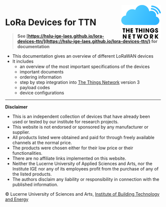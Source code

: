 <img src="https://raw.githubusercontent.com/hslu-ige-laes/lora-devices-ttn/master/docs/ttn-logo.svg" width="128" align="right" class="inline"/>

# LoRa Devices for TTN

> **See [https://hslu-ige-laes.github.io/lora-devices-ttn/](https://hslu-ige-laes.github.io/lora-devices-ttn/) for documentation**

- This documentation gives an overview of different LoRaWAN devices
- It includes
  - an overview of the most important specifications of the devices
  - important documents
  - ordering information
  - step by step integration into [The Things Network](https://www.thethingsnetwork.org/) version 3
  - payload codes
  - device configurations

<hr>

**Disclaimer**<br>
- This is an independent collection of devices that have already been used or tested by our institute for research projects.
- This website is not endorsed or sponsored by any manufacturer or supplier.
- All products listed were obtained and paid for through freely available channels at the normal price.
- The products were chosen either for their low price or their functionalities.
- There are no affiliate links implemented on this website.
- Neither the Lucerne University of Applied Sciences and Arts, nor the Institute IGE nor any of its employees profit from the purchase of any of the listed products.
- The authors disclaim any liability or responsibility in connection with the published information.

&copy; Lucerne University of Sciences and Arts, [Institute of Building Technology and Energy](https://www.hslu.ch/laes)